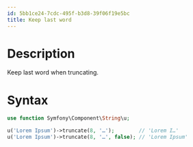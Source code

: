 ```yaml
---
id: 5bb1ce24-7cdc-495f-b3d8-39f06f19e5bc
title: Keep last word
---
```


# Description

Keep last word when truncating.

# Syntax

``` php
use function Symfony\Component\String\u;

u('Lorem Ipsum')->truncate(8, '…');        // 'Lorem I…'
u('Lorem Ipsum')->truncate(8, '…', false); // 'Lorem Ipsum'
```
